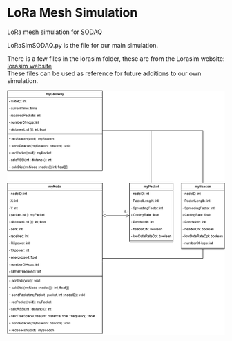 # LoRa Mesh Simulation
LoRa mesh simulation for SODAQ

LoRaSimSODAQ.py is the file for our main simulation.

There is a few files in the lorasim folder, these are from the Lorasim website:<br/>
[lorasim website](https://www.lancaster.ac.uk/scc/sites/lora/lorasim.html)<br/>
These files can be used as reference for future additions to our own simulation.

![](Doc/LoRasimulatieUMLdiagram.png)

